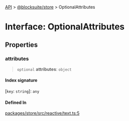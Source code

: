 [API](../../../index.md) > [@blocksuite/store](../index.md) > OptionalAttributes

# Interface: OptionalAttributes

## Properties

### attributes

> `optional` **attributes**: `object`

#### Index signature

 \[`key`: `string`\]: `any`

#### Defined In

[packages/store/src/reactive/text.ts:5](https://github.com/Saul-Mirone/blocksuite/blob/f2324b82e/packages/store/src/reactive/text.ts#L5)
